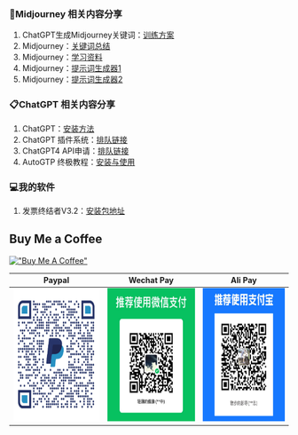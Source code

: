 ###  🌲Midjourney 相关内容分享
1. ChatGPT生成Midjourney关键词：[训练方案](https://pengdirect.notion.site/ChatGPT-Midjourney-56b94fb2a05441e286ac195e5714ba64)
2. Midjourney：[关键词总结](https://docs.google.com/spreadsheets/d/1GuAeSFtICsjQEwsRP2f--IayDxW9Dl0SCLOVov56FMc/edit?userstoinvite=smilevenuswww%40gmail.com#gid=1862105056)
3. Midjourney：[学习资料](https://pan.baidu.com/s/1rv1Nr6N2SFVR0PBoDcNb9g?pwd=cq8b)
4. Midjourney：[提示词生成器1](https://www.kandouyin.com/)
5. Midjourney：[提示词生成器2](https://www.mbprompt.com/)

###  📋ChatGPT 相关内容分享
1. ChatGPT：[安装方法](https://www.v2ex.com/t/900126)
2. ChatGPT 插件系统：[排队链接](https://openai.com/waitlist/plugins)
3. ChatGPT4 API申请：[排队链接](https://openai.com/waitlist/gpt-4-api)
4. AutoGTP 终极教程：[安装与使用](https://pengdirect.notion.site/AutoGTP-cbb9d8c7775343a091d5918bdbd79630)


###  💻我的软件
1. 发票终结者V3.2：[安装包地址](https://github.com/unAlpha/Invoice-Terminator/releases/tag/V3.2)

 
   
## Buy Me a Coffee
[!["Buy Me A Coffee"](https://www.buymeacoffee.com/assets/img/custom_images/orange_img.png)](https://buymeacoffee.com/benn)

| Paypal | Wechat Pay | Ali Pay |
| --- | --- | --- |
| <img src="./Pictures/paypal.jpg" height="240" />| <img src="./Pictures/wechatpay.jpg" height="240" /> | <img src="./Pictures/alipay.jpg" height="240" /> |
